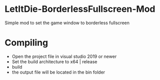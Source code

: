 # LetItDie-BorderlessFullscreen-Mod
Simple mod to set the game window to borderless fullscreen 


# Compiling
- Open the project file in visual studio 2019 or newer
- Set the build architecture to x64 | release
- build
- the output file will be located in the bin folder